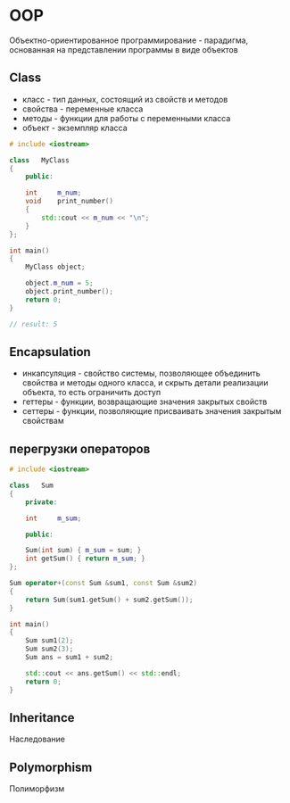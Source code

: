 # OOP #
Объектно-ориентированное программирование - парадигма, основанная на представлении программы в виде объектов

## Class ##
- класс - тип данных, состоящий из свойств и методов
- свойства - переменные класса
- методы - функции для работы с переменными класса
- объект - экземпляр класса

``` cpp
# include <iostream>

class	MyClass
{
	public:

	int		m_num;
	void	print_number()
	{
		std::cout << m_num << "\n";
	}
};

int	main()
{
	MyClass	object;

	object.m_num = 5;
	object.print_number();
	return 0;
}

// result: 5
```

## Encapsulation ##
- инкапсуляция - свойство системы, позволяющее объединить свойства и методы одного класса, и скрыть детали реализации объекта, то есть ограничить доступ
- геттеры - функции, возвращающие значения закрытых свойств
- сеттеры - функции, позволяющие присваивать значения закрытым свойствам

## перегрузки операторов ##

``` cpp
# include <iostream>

class	Sum
{
	private:

	int		m_sum;

	public:

	Sum(int sum) { m_sum = sum; }
	int	getSum() { return m_sum; }
};

Sum	operator+(const Sum &sum1, const Sum &sum2)
{
	return Sum(sum1.getSum() + sum2.getSum());
}

int	main()
{
	Sum	sum1(2);
	Sum	sum2(3);
	Sum	ans = sum1 + sum2;

	std::cout << ans.getSum() << std::endl;
	return 0;
}
```

## Inheritance ##
Наследование

## Polymorphism ##
Полиморфизм
